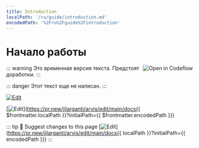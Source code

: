 ```yaml
---
title: Introduction
localPath: '/ru/guide/introduction.md'
encodedPath: '%2Fru%2Fguide%2Fintroduction'
---
```



# Начало работы <Badge type="danger" text="DRAFT" /> 


<a href="https://pr.new/jilarganti/arvis/edit/main/docs/ru/about/team.md?initialPath=%2Fru%2Fabout%2Fteam" target="_blank">
<img src="https://developer.stackblitz.com/img/edit_in_web_publisher_small.svg" alt="Open in Codeflow" style="float: right;">
</a>


::: warning
<right>
Это временная версия текста. Предстоят доработки.
</right>
:::

::: danger
Этот текст еще не написан.
:::

[![Edit](https://developer.stackblitz.com/img/edit_in_web_publisher_small.svg)](https://pr.new/jilarganti/arvis/edit/main/docs/ru/about/team.md?initialPath=%2Fru%2Fabout%2Fteam)

[![Edit](https://developer.stackblitz.com/img/edit_in_web_publisher_small.svg)](https://pr.new/jilarganti/arvis/edit/main/docs{{ $frontmatter.localPath }}?initialPath={{ $frontmatter.encodedPath }})


::: tip 📝 Suggest changes to this page 
[![Edit](https://developer.stackblitz.com/img/edit_in_web_publisher_small.svg)](https://pr.new/jilarganti/arvis/edit/main/docs{{ localPath }}?initialPath={{ encodedPath }})
:::

